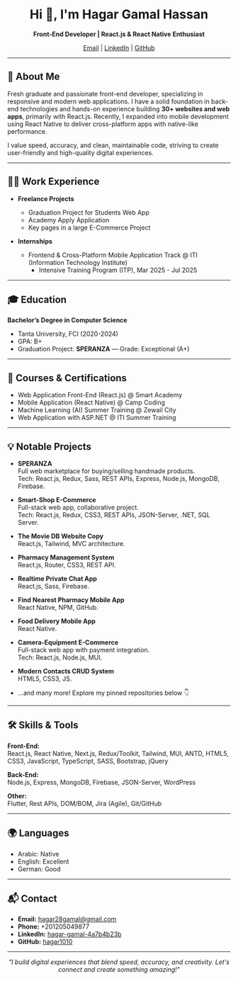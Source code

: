 <!-- Profile Banner (optional) -->
<!-- ![Hagar Gamal Hassan Banner](your-banner-image-url-here) -->

<h1 align="center">Hi 👋, I'm Hagar Gamal Hassan</h1>
<p align="center">
  <b>Front-End Developer | React.js & React Native Enthusiast</b>
</p>
<p align="center">
  <a href="mailto:hagar28gamal@gmail.com">Email</a> |
  <a href="https://www.linkedin.com/in/hagar-gamal-4a7b4b23b">LinkedIn</a> |
  <a href="https://github.com/hagar1010">GitHub</a>
</p>

---

## 🚀 About Me

Fresh graduate and passionate front-end developer, specializing in responsive and modern web applications. I have a solid foundation in back-end technologies and hands-on experience building **30+ websites and web apps**, primarily with React.js. Recently, I expanded into mobile development using React Native to deliver cross-platform apps with native-like performance.

I value speed, accuracy, and clean, maintainable code, striving to create user-friendly and high-quality digital experiences.

---

## 🧑‍💻 Work Experience

- **Freelance Projects**
  - Graduation Project for Students Web App
  - Academy Apply Application
  - Key pages in a large E-Commerce Project

- **Internships**
  - Frontend & Cross-Platform Mobile Application Track @ ITI (Information Technology Institute)
    - Intensive Training Program (ITP), Mar 2025 - Jul 2025

---

## 🎓 Education

**Bachelor’s Degree in Computer Science**
- Tanta University, FCI (2020-2024)
- GPA: B+
- Graduation Project: **SPERANZA** — Grade: Exceptional (A+)

---

## 🏅 Courses & Certifications

- Web Application Front-End (React.js) @ Smart Academy
- Mobile Application (React Native) @ Camp Coding
- Machine Learning (AI) Summer Training @ Zewail City
- Web Application with ASP.NET @ ITI Summer Training

---

## 💡 Notable Projects

- **SPERANZA**  
  Full web marketplace for buying/selling handmade products.  
  Tech: React.js, Redux, Sass, REST APIs, Express, Node.js, MongoDB, Firebase.

- **Smart-Shop E-Commerce**  
  Full-stack web app, collaborative project.  
  Tech: React.js, Redux, CSS3, REST APIs, JSON-Server, .NET, SQL Server.

- **The Movie DB Website Copy**  
  React.js, Tailwind, MVC architecture.

- **Pharmacy Management System**  
  React.js, Router, CSS3, REST API.

- **Realtime Private Chat App**  
  React.js, Sass, Firebase.

- **Find Nearest Pharmacy Mobile App**  
  React Native, NPM, GitHub.

- **Food Delivery Mobile App**  
  React Native.

- **Camera-Equipment E-Commerce**  
  Full-stack web app with payment integration.  
  Tech: React.js, Node.js, MUI.

- **Modern Contacts CRUD System**  
  HTML5, CSS3, JS.

- ...and many more! Explore my pinned repositories below 👇

---

## 🛠️ Skills & Tools

**Front-End:**  
React.js, React Native, Next.js, Redux/Toolkit, Tailwind, MUI, ANTD, HTML5, CSS3, JavaScript, TypeScript, SASS, Bootstrap, jQuery

**Back-End:**  
Node.js, Express, MongoDB, Firebase, JSON-Server, WordPress

**Other:**  
Flutter, Rest APIs, DOM/BOM, Jira (Agile), Git/GitHub

---

## 🌍 Languages

- Arabic: Native
- English: Excellent
- German: Good

---

## 📬 Contact

- **Email:** hagar28gamal@gmail.com
- **Phone:** +201205049877
- **LinkedIn:** [hagar-gamal-4a7b4b23b](https://www.linkedin.com/in/hagar-gamal-4a7b4b23b)
- **GitHub:** [hagar1010](https://github.com/hagar1010)

---

<p align="center">
  <em>"I build digital experiences that blend speed, accuracy, and creativity. Let's connect and create something amazing!"</em>
</p>

<!-- Optionally, add featured projects GIFs/screenshots, GitHub stats, or visitor badges here -->


